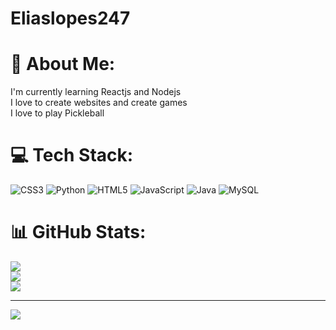 # Eliaslopes247
# 💫 About Me:
I'm currently learning Reactjs and Nodejs<br>I love to create websites and create games<br>I love to play Pickleball


# 💻 Tech Stack:
![CSS3](https://img.shields.io/badge/css3-%231572B6.svg?style=for-the-badge&logo=css3&logoColor=white) ![Python](https://img.shields.io/badge/python-3670A0?style=for-the-badge&logo=python&logoColor=ffdd54) ![HTML5](https://img.shields.io/badge/html5-%23E34F26.svg?style=for-the-badge&logo=html5&logoColor=white) ![JavaScript](https://img.shields.io/badge/javascript-%23323330.svg?style=for-the-badge&logo=javascript&logoColor=%23F7DF1E) ![Java](https://img.shields.io/badge/java-%23ED8B00.svg?style=for-the-badge&logo=openjdk&logoColor=white) ![MySQL](https://img.shields.io/badge/mysql-4479A1.svg?style=for-the-badge&logo=mysql&logoColor=white)
# 📊 GitHub Stats:
![](https://github-readme-stats.vercel.app/api?username=Eliaslopes248&theme=dark&hide_border=false&include_all_commits=false&count_private=false)<br/>
![](https://github-readme-streak-stats.herokuapp.com/?user=Eliaslopes248&theme=dark&hide_border=false)<br/>
![](https://github-readme-stats.vercel.app/api/top-langs/?username=Eliaslopes248&theme=dark&hide_border=false&include_all_commits=false&count_private=false&layout=compact)

---
[![](https://visitcount.itsvg.in/api?id=Eliaslopes248&icon=0&color=0)](https://visitcount.itsvg.in)

<!-- Proudly created with GPRM ( https://gprm.itsvg.in ) -->
